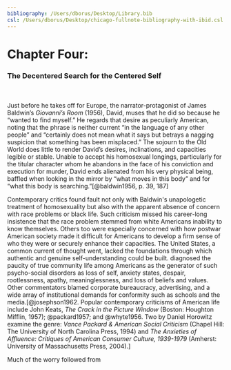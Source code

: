 ```yaml
---
bibliography: /Users/dborus/Desktop/Library.bib
csl: /Users/dborus/Desktop/chicago-fullnote-bibliography-with-ibid.csl
---
```


#  Chapter Four:

### The Decentered Search for the Centered Self
\
\
Just before he takes off for Europe, the narrator-protagonist of James Baldwin’s *Giovanni’s Room* (1956), David, muses that he did so because he “wanted to find myself.” He regards that desire as peculiarly American, noting that the phrase is neither current “in the language of any other people” and “certainly does not mean what it says but betrays a nagging suspicion that something has been misplaced.” The sojourn to the Old World does little to render David’s desires, inclinations, and capacities legible or stable. Unable to accept his homosexual longings, particularly for the titular character whom he abandons in the face of his conviction and execution for murder, David ends alienated from his very physical being, baffled when looking in the mirror by “what moves in this body” and for “what this body is searching.”[@baldwin1956, p. 39, 187]

Contemporary critics found fault not only with Baldwin's unapologetic treatment of homosexuality but also with the apparent absence of concern with race problems or black life. Such criticism missed his career-long insistence that the race problem stemmed from white Americans inability to know themselves. Others too were especially concerned with how postwar American society made it difficult for Americans to develop a firm sense of who they were or securely enhance their capacities. The United States, a common current of thought went, lacked the foundations through which authentic and genuine self-understanding could be built. diagnosed the paucity of true community life among Americans as the generator of such psycho-social disorders as loss of self, anxiety states, despair, rootlessness, apathy, meaninglessness, and loss of beliefs and values. Other commentators blamed corporate bureaucracy, advertising, and a wide array of institutional demands for conformity such as schools and the media.[@josephson1962. Popular contemporary criticisms of American life include John Keats, *The Crack in the Picture Window* (Boston: Houghton Mifflin, 1957); @packard1957; and @whyte1956. Two by Daniel Horowitz examine the genre: *Vance Packard & American Social Criticism* (Chapel Hill: The University of North Carolina Press, 1994) and *The Anxieties of Affluence: Critiques of American Consumer Culture, 1939-1979* (Amherst: University of Massachusetts Press, 2004).]

Much of the worry followed from 
